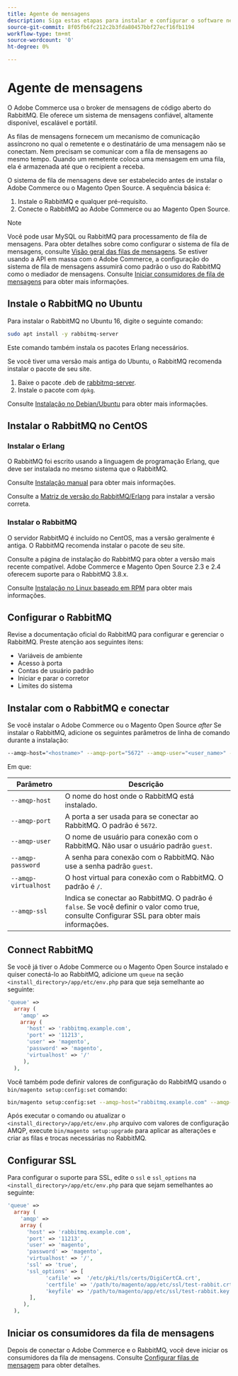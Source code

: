 ```yaml
---
title: Agente de mensagens
description: Siga estas etapas para instalar e configurar o software necessário do mediador de mensagens (como o RabbitMQ) para instalações locais do Adobe Commerce e do Magento Open Source.
source-git-commit: 8f05fb6fc212c2b3fda80457bbf27ecf16fb1194
workflow-type: tm+mt
source-wordcount: '0'
ht-degree: 0%

---
```



# Agente de mensagens

O Adobe Commerce usa o broker de mensagens de código aberto do RabbitMQ. Ele oferece um sistema de mensagens confiável, altamente disponível, escalável e portátil.

As filas de mensagens fornecem um mecanismo de comunicação assíncrono no qual o remetente e o destinatário de uma mensagem não se conectam. Nem precisam se comunicar com a fila de mensagens ao mesmo tempo. Quando um remetente coloca uma mensagem em uma fila, ela é armazenada até que o recipient a receba.

O sistema de fila de mensagens deve ser estabelecido antes de instalar o Adobe Commerce ou o Magento Open Source. A sequência básica é:

1. Instale o RabbitMQ e qualquer pré-requisito.
1. Conecte o RabbitMQ ao Adobe Commerce ou ao Magento Open Source.

>[!NOTE]
>
>Você pode usar MySQL ou RabbitMQ para processamento de fila de mensagens. Para obter detalhes sobre como configurar o sistema de fila de mensagens, consulte [Visão geral das filas de mensagens](https://developer.adobe.com/commerce/php/development/components/message-queues/). Se estiver usando a API em massa com o Adobe Commerce, a configuração do sistema de fila de mensagens assumirá como padrão o uso do RabbitMQ como o mediador de mensagens. Consulte [Iniciar consumidores de fila de mensagens](../../configuration/cli/start-message-queues.md) para obter mais informações.

## Instale o RabbitMQ no Ubuntu

Para instalar o RabbitMQ no Ubuntu 16, digite o seguinte comando:

```bash
sudo apt install -y rabbitmq-server
```

Este comando também instala os pacotes Erlang necessários.

Se você tiver uma versão mais antiga do Ubuntu, o RabbitMQ recomenda instalar o pacote de seu site.

1. Baixe o pacote .deb de [rabbitmq-server](https://www.rabbitmq.com/download.html).
1. Instale o pacote com `dpkg`.

Consulte [Instalação no Debian/Ubuntu](https://www.rabbitmq.com/install-debian.html) para obter mais informações.

## Instalar o RabbitMQ no CentOS

### Instalar o Erlang

O RabbitMQ foi escrito usando a linguagem de programação Erlang, que deve ser instalada no mesmo sistema que o RabbitMQ.

Consulte [Instalação manual](https://www.erlang-solutions.com/downloads/) para obter mais informações.

Consulte a [Matriz de versão do RabbitMQ/Erlang](https://www.rabbitmq.com/which-erlang.html) para instalar a versão correta.

### Instalar o RabbitMQ

O servidor RabbitMQ é incluído no CentOS, mas a versão geralmente é antiga. O RabbitMQ recomenda instalar o pacote de seu site.

Consulte a página de instalação do RabbitMQ para obter a versão mais recente compatível. Adobe Commerce e Magento Open Source 2.3 e 2.4 oferecem suporte para o RabbitMQ 3.8.x.

Consulte [Instalação no Linux baseado em RPM](https://www.rabbitmq.com/install-rpm.html) para obter mais informações.

## Configurar o RabbitMQ

Revise a documentação oficial do RabbitMQ para configurar e gerenciar o RabbitMQ. Preste atenção aos seguintes itens:

* Variáveis de ambiente
* Acesso à porta
* Contas de usuário padrão
* Iniciar e parar o corretor
* Limites do sistema

## Instalar com o RabbitMQ e conectar

Se você instalar o Adobe Commerce ou o Magento Open Source _after_ Se instalar o RabbitMQ, adicione os seguintes parâmetros de linha de comando durante a instalação:

```bash
--amqp-host="<hostname>" --amqp-port="5672" --amqp-user="<user_name>" --amqp-password="<password>" --amqp-virtualhost="/"
```

Em que:

| Parâmetro | Descrição |
|--- |--- |
| `--amqp-host` | O nome do host onde o RabbitMQ está instalado. |
| `--amqp-port` | A porta a ser usada para se conectar ao RabbitMQ. O padrão é `5672`. |
| `--amqp-user` | O nome de usuário para conexão com o RabbitMQ. Não usar o usuário padrão `guest`. |
| `--amqp-password` | A senha para conexão com o RabbitMQ. Não use a senha padrão `guest`. |
| `--amqp-virtualhost` | O host virtual para conexão com o RabbitMQ. O padrão é `/`. |
| `--amqp-ssl` | Indica se conectar ao RabbitMQ. O padrão é `false`. Se você definir o valor como true, consulte Configurar SSL para obter mais informações. |

## Connect RabbitMQ

Se você já tiver o Adobe Commerce ou o Magento Open Source instalado e quiser conectá-lo ao RabbitMQ, adicione um `queue` na seção `<install_directory>/app/etc/env.php` para que seja semelhante ao seguinte:

```php
'queue' =>
  array (
    'amqp' =>
    array (
      'host' => 'rabbitmq.example.com',
      'port' => '11213',
      'user' => 'magento',
      'password' => 'magento',
      'virtualhost' => '/'
     ),
  ),
```

Você também pode definir valores de configuração do RabbitMQ usando o `bin/magento setup:config:set` comando:

```bash
bin/magento setup:config:set --amqp-host="rabbitmq.example.com" --amqp-port="11213" --amqp-user="magento" --amqp-password="magento" --amqp-virtualhost="/"
```

Após executar o comando ou atualizar o `<install_directory>/app/etc/env.php` arquivo com valores de configuração AMQP, execute `bin/magento setup:upgrade` para aplicar as alterações e criar as filas e trocas necessárias no RabbitMQ.

## Configurar SSL

Para configurar o suporte para SSL, edite o `ssl` e `ssl_options` na `<install_directory>/app/etc/env.php` para que sejam semelhantes ao seguinte:

```php
'queue' =>
  array (
    'amqp' =>
    array (
      'host' => 'rabbitmq.example.com',
      'port' => '11213',
      'user' => 'magento',
      'password' => 'magento',
      'virtualhost' => '/',
      'ssl' => 'true',
      'ssl_options' => [
            'cafile' =>  '/etc/pki/tls/certs/DigiCertCA.crt',
            'certfile' => '/path/to/magento/app/etc/ssl/test-rabbit.crt',
            'keyfile' => '/path/to/magento/app/etc/ssl/test-rabbit.key'
       ],
     ),
  ),
```

## Iniciar os consumidores da fila de mensagens

Depois de conectar o Adobe Commerce e o RabbitMQ, você deve iniciar os consumidores da fila de mensagens. Consulte [Configurar filas de mensagem](../../configuration/cli/start-message-queues.md) para obter detalhes.
